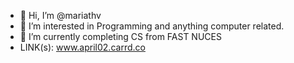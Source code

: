 - 👋 Hi, I’m @mariathv
- 👀 I’m interested in Programming and anything computer related.
- 🌱 I’m currently completing CS from FAST NUCES
- LINK(s): www.april02.carrd.co

<!---
mariathv/mariathv is a ✨ special ✨ repository because its `README.md` (this file) appears on your GitHub profile.
You can click the Preview link to take a look at your changes.
--->
